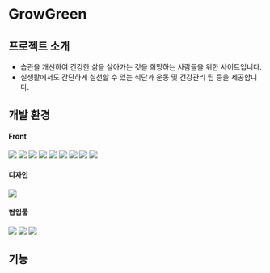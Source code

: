 # GrowGreen

## 프로젝트 소개

- 습관을 개선하여 건강한 삶을 살아가는 것을 희망하는 사람들을 위한 사이트입니다.
- 실생활에서도 간단하게 실천할 수 있는 식단과 운동 및 건강관리 팁 등을 제공합니다.

## 개발 환경

#### Front
<img src="https://img.shields.io/badge/react-61dafb?style=for-the-badge&logo=react&logoColor=black"> <img src="https://img.shields.io/badge/typescript-3178c6?style=for-the-badge&logo=typescript&logoColor=white"> <img src="https://img.shields.io/badge/eslint-4b32c3?style=for-the-badge&logo=eslint&logoColor=white"> <img src="https://img.shields.io/badge/prettier-f7b93e?style=for-the-badge&logo=prettier&logoColor=black"> <img src="https://img.shields.io/badge/axios-5a29e4?style=for-the-badge&logo=axios&logoColor=white">
<img src="https://img.shields.io/badge/react router-ca4245?style=for-the-badge&logo=reactrouter&logoColor=white">
<img src="https://img.shields.io/badge/styled components-DB7093?style=for-the-badge&logo=styledcomponents&logoColor=white">
<img src="https://img.shields.io/badge/MUI-007FFF?style=for-the-badge&logo=mui&logoColor=white">
<img src="https://img.shields.io/badge/zustand-333333?style=for-the-badge&logo=zustand&logoColor=white">

#### 디자인
<img src="https://img.shields.io/badge/figma-f24e1e?style=for-the-badge&logo=figma&logoColor=white">

#### 협업툴
<img src="https://img.shields.io/badge/slack-4a154b?style=for-the-badge&logo=slack&logoColor=white"> <img src="https://img.shields.io/badge/github-181717?style=for-the-badge&logo=github&logoColor=white">
<img src="https://img.shields.io/badge/notion-000?style=for-the-badge&logo=notion&logoColor=white">

## 기능
